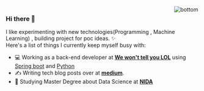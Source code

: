 <!-- <img align="right" src="https://user-images.githubusercontent.com/25294734/88893251-48eec880-d270-11ea-8cbb-1167b76763d1.gif" alt="bottom" width=450px height=465px> -->
<img align="right" src="https://user-images.githubusercontent.com/25294734/88898294-b4d42f80-d276-11ea-8f7e-749b0633c536.gif" alt="bottom">

### Hi there 👋

I like experimenting with new technologies(Programming , Machine Learning) , building project for poc ideas. ✨ <br/>
Here's a list of things I currently keep myself busy with: <br/>


- 💻 Working as a back-end developer at **[We won't tell you LOL](https://google.com)** using [Spring boot](https://spring.io/projects/spring-boot) and [Python](https://www.python.org//)
- ✍️ Writing tech blog posts over at **[medium](https://medium.com/@Chalach.mo)**.
- 🌱 Studying Master Degree about Data Science  at **[NIDA](http://as.nida.ac.th/gsas/programs/master-business-analytics-and-data-science/ds-2019/)** 
